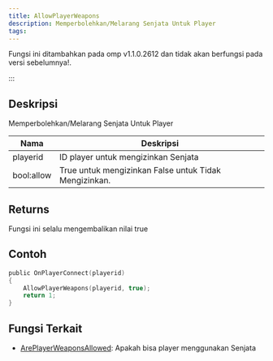 ```yaml
---
title: AllowPlayerWeapons
description: Memperbolehkan/Melarang Senjata Untuk Player
tags:
---
```


<VersionWarnID version='omp v1.1.0.2612' />

Fungsi ini ditambahkan pada omp v1.1.0.2612 dan tidak akan berfungsi pada versi sebelumnya!.

:::

## Deskripsi

Memperbolehkan/Melarang Senjata Untuk Player

| Nama     | Deskripsi                              |
| -------- | -------------------------------------- |
| playerid | ID player untuk mengizinkan Senjata   |
| bool:allow| True untuk mengizinkan False untuk Tidak Mengizinkan. |

## Returns

Fungsi ini selalu mengembalikan nilai true

## Contoh

```c
public OnPlayerConnect(playerid)
{
    AllowPlayerWeapons(playerid, true);
    return 1;
}
```

## Fungsi Terkait

- [ArePlayerWeaponsAllowed](ArePlayerWeaponsAllowed): Apakah bisa player menggunakan Senjata
